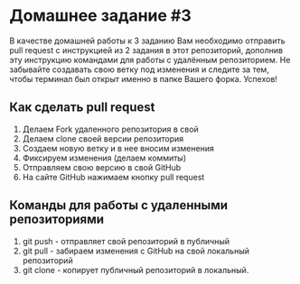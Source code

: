 # Домашнее задание #3

В качестве домашней работы к 3 заданию Вам необходимо отправить pull request с инструкцией из 2 задания в этот репозиторий, дополнив эту инструкцию командами для работы с удалённым репозиторием. Не забывайте создавать свою ветку под изменения и следите за тем, чтобы терминал был открыт именно в папке Вашего форка. Успехов!

## Как сделать pull request

1. Делаем Fork удаленного репозитория в свой 
2. Делаем clone своей версии репозитория
3. Создаем новую ветку и в нее вносим изменения
4. Фиксируем изменения (делаем коммиты)
5. Отправляем свою версию в свой GitHub
6. На сайте GitHub нажимаем кнопку pull request

## Команды для работы с удаленными репозиториями

1. git push - отправляет свой репозиторий в публичный
2. git pull - забираем изменения с GitHub на свой локальный репозиторий
3. git clone - копирует публичный репозиторий в локальный.


